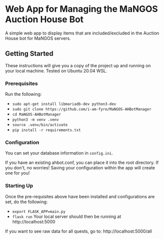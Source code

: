 # Web App for Managing the MaNGOS Auction House Bot

A simple web app to display items that are included/excluded in the Auction House bot for MaNGOS servers.

## Getting Started

These instructions will give you a copy of the project up and running on
your local machine. Tested on Ubuntu 20.04 WSL.

### Prerequisites

Run the following:
- `sudo apt-get install libmariadb-dev python3-dev`
- `sudo git clone https://github.com/i-am-fyre/MaNGOS-AHBotManager`
- `cd MaNGOS-AHBotManager`
- `python3 -m venv .venv`
- `source .venv/bin/activate`
- `pip install -r requirements.txt`

### Configuration

You can set your database information in `config.ini`.

If you have an existing ahbot.conf, you can place it into the root directory. If you don't, no worries! Saving your configuration within the app will create one for you!

### Starting Up

Once the pre-requisites above have been installed and configurations are set, do the following:
- `export FLASK_APP=main.py`
- `flask run`
Your local server should then be running at http://localhost:5000

If you want to see raw data for all quests, go to: http://localhost:5000/all
